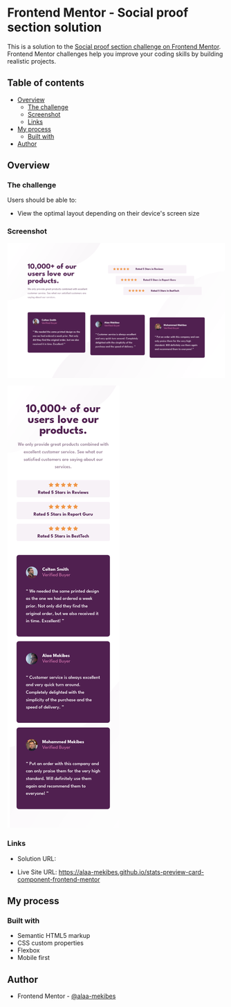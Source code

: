 # Frontend Mentor - Social proof section solution

This is a solution to the [Social proof section challenge on Frontend Mentor](https://www.frontendmentor.io/challenges/social-proof-section-6e0qTv_bA). Frontend Mentor challenges help you improve your coding skills by building realistic projects. 

## Table of contents

- [Overview](#overview)
  - [The challenge](#the-challenge)
  - [Screenshot](#screenshot)
  - [Links](#links)
- [My process](#my-process)
  - [Built with](#built-with)
- [Author](#author)

## Overview

### The challenge

Users should be able to:

- View the optimal layout depending on their device's screen size

### Screenshot

![](./Screenshot-D.png)

![](./Screenshot-M.png)

### Links

- Solution URL: 
  
- Live Site URL: https://alaa-mekibes.github.io/stats-preview-card-component-frontend-mentor

## My process

### Built with

- Semantic HTML5 markup
- CSS custom properties
- Flexbox
- Mobile first


## Author

- Frontend Mentor - [@alaa-mekibes](https://www.frontendmentor.io/profile/alaa-mekibes)
